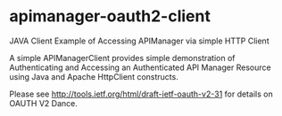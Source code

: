 apimanager-oauth2-client
========================

JAVA Client Example of Accessing APIManager via simple HTTP Client

A simple APIManagerClient provides simple demonstration of Authenticating and
Accessing an Authenticated API Manager Resource using Java and Apache HttpClient constructs.
 
Please see http://tools.ietf.org/html/draft-ietf-oauth-v2-31 for details on OAUTH V2 Dance.


